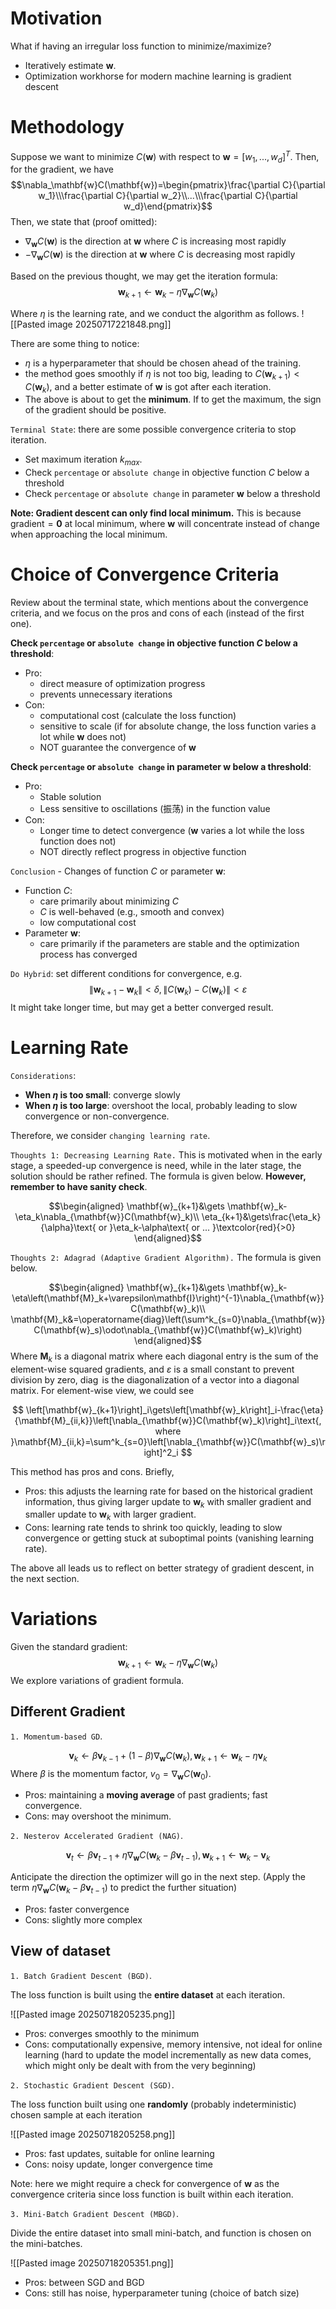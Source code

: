 # Motivation

What if having an irregular loss function to minimize/maximize?
- Iteratively estimate $\mathbf{w}$.
- Optimization workhorse for modern machine learning is gradient descent

# Methodology

Suppose we want to minimize $C(\mathbf{w})$ with respect to $\mathbf{w}=[w_1,...,w_d]^T$. Then, for the gradient, we have
$$\nabla_\mathbf{w}C(\mathbf{w})=\begin{pmatrix}\frac{\partial C}{\partial w_1}\\\frac{\partial C}{\partial w_2}\\...\\\frac{\partial C}{\partial w_d}\end{pmatrix}$$
Then, we state that (proof omitted):
- $\nabla_{\mathbf{w}}C(\mathbf{w})$ is the direction at $\mathbf{w}$ where $C$ is increasing most rapidly
- $-\nabla_{\mathbf{w}}C(\mathbf{w})$ is the direction at $\mathbf{w}$ where $C$ is decreasing most rapidly

Based on the previous thought, we may get the iteration formula:
$$
\mathbf{w}_{k+1}\gets \mathbf{w}_k-\eta\nabla_{\mathbf{w}}C(\mathbf{w}_k)
$$

Where $\eta$ is the learning rate, and we conduct the algorithm as follows.
![[Pasted image 20250717221848.png]]

There are some thing to notice:
- $\eta$ is a hyperparameter that should be chosen ahead of the training.
- the method goes smoothly if $\eta$ is not too big, leading to $C(\mathbf{w}_{k+1})<C(\mathbf{w}_k)$, and a better estimate of $\mathbf{w}$ is got after each iteration.
- The above is about to get the **minimum**. If to get the maximum, the sign of the gradient should be positive.

`Terminal State`: there are some possible convergence criteria to stop iteration.
- Set maximum iteration $k_{max}$.
- Check `percentage` or `absolute change` in objective function $C$ below a threshold
- Check `percentage` or `absolute change` in parameter $\mathbf{w}$ below a threshold

**Note: Gradient descent can only find local minimum.** This is because gradient$=\mathbf{0}$ at local minimum, where $\mathbf{w}$ will concentrate instead of change when approaching the local minimum.

# Choice of Convergence Criteria

Review about the terminal state, which mentions about the convergence criteria, and we focus on the pros and cons of each (instead of the first one).

**Check `percentage` or `absolute change` in objective function $C$ below a threshold**:
- Pro:
	- direct measure of optimization progress
	- prevents unnecessary iterations
- Con:
	- computational cost (calculate the loss function)
	- sensitive to scale (if for absolute change, the loss function varies a lot while $\mathbf{w}$ does not)
	- NOT guarantee the convergence of $\mathbf{w}$


**Check `percentage` or `absolute change` in parameter $\mathbf{w}$ below a threshold**:
- Pro:
	- Stable solution
	- Less sensitive to oscillations (振荡) in the function value
- Con:
	- Longer time to detect convergence ($\mathbf{w}$ varies a lot while the loss function does not)
	- NOT directly reflect progress in objective function

`Conclusion` - Changes of function $C$ or parameter $\mathbf{w}$:
- Function $C$:
	- care primarily about minimizing $C$
	- $C$ is well-behaved (e.g., smooth and convex)
	- low computational cost
- Parameter $\mathbf{w}$:
	- care primarily if the parameters are stable and the optimization process has converged

`Do Hybrid`: set different conditions for convergence, e.g.
$$
\|\mathbf{w}_{k+1}-\mathbf{w}_k\|<\delta,\|C(\mathbf{w}_k)-C(\mathbf{w}_k)\|<\varepsilon
$$
It might take longer time, but may get a better converged result.
# Learning Rate

`Considerations`:
- **When $\eta$ is too small**: converge slowly
- **When $\eta$ is too large**: overshoot the local, probably leading to slow convergence or non-convergence.

Therefore, we consider `changing learning rate`.

`Thoughts 1: Decreasing Learning Rate.` This is motivated when in the early stage, a speeded-up convergence is need, while in the later stage, the solution should be rather refined. The formula is given below. **However, remember to have sanity check**.

$$\begin{aligned}
\mathbf{w}_{k+1}&\gets \mathbf{w}_k-\eta_k\nabla_{\mathbf{w}}C(\mathbf{w}_k)\\
\eta_{k+1}&\gets\frac{\eta_k}{\alpha}\text{ or }\eta_k-\alpha\text{ or ... }\textcolor{red}{>0}
\end{aligned}$$

`Thoughts 2: Adagrad (Adaptive Gradient Algorithm).` The formula is given below.

$$\begin{aligned}
\mathbf{w}_{k+1}&\gets \mathbf{w}_k-\eta\left(\mathbf{M}_k+\varepsilon\mathbf{I}\right)^{-1}\nabla_{\mathbf{w}}C(\mathbf{w}_k)\\
\mathbf{M}_k&=\operatorname{diag}\left(\sum^k_{s=0}\nabla_{\mathbf{w}}C(\mathbf{w}_s)\odot\nabla_{\mathbf{w}}C(\mathbf{w}_k)\right)
\end{aligned}$$
Where $\mathbf{M}_k$ is a diagonal matrix where each diagonal entry is the sum of the element-wise squared gradients, and $\varepsilon$ is a small constant to prevent division by zero, $\operatorname{diag}$ is the diagonalization of a vector into a diagonal matrix. For element-wise view, we could see

$$
\left[\mathbf{w}_{k+1}\right]_i\gets\left[\mathbf{w}_k\right]_i-\frac{\eta}{\mathbf{M}_{ii,k}}\left[\nabla_{\mathbf{w}}C(\mathbf{w}_k)\right]_i\text{, where }\mathbf{M}_{ii,k}=\sum^k_{s=0}\left[\nabla_{\mathbf{w}}C(\mathbf{w}_s)\right]^2_i
$$

This method has pros and cons. Briefly,
- Pros: this adjusts the learning rate for based on the historical gradient information, thus giving larger update to $\mathbf{w}_k$ with smaller gradient and smaller update to $\mathbf{w}_k$ with larger gradient.
- Cons: learning rate tends to shrink too quickly, leading to slow convergence or getting stuck at suboptimal points (vanishing learning rate).

The above all leads us to reflect on better strategy of gradient descent, in the next section.

# Variations

Given the standard gradient:
$$
\mathbf{w}_{k+1}\gets \mathbf{w}_k-\eta\nabla_{\mathbf{w}}C(\mathbf{w}_k)
$$
We explore variations of gradient formula.

## Different Gradient
`1. Momentum-based GD`.

$$
\mathbf{v}_k\gets\beta \mathbf{v}_{k-1}+(1-\beta)\nabla_\mathbf{w}C(\mathbf{w}_k),\mathbf{w}_{k+1}\gets\mathbf{w}_k-\eta \mathbf{v}_k
$$
Where $\beta$ is the momentum factor, $v_0=\nabla_{\mathbf{w}}C(\mathbf{w}_0)$.

- Pros: maintaining a **moving average** of past gradients; fast convergence.
- Cons: may overshoot the minimum.

`2. Nesterov Accelerated Gradient (NAG)`.

$$
\mathbf{v}_t\gets\beta\mathbf{v}_{t-1}+\eta\nabla_\mathbf{w}C(\mathbf{w}_k-\beta\mathbf{v}_{t-1}), \mathbf{w}_{k+1}\gets\mathbf{w}_k-\mathbf{v}_k
$$

Anticipate the direction the optimizer will go in the next step. (Apply the term $\eta\nabla_\mathbf{w}C(\mathbf{w}_k-\beta\mathbf{v}_{t-1})$ to predict the further situation)

- Pros: faster convergence
- Cons: slightly more complex


## View of dataset

`1. Batch Gradient Descent (BGD)`.

The loss function is built using the **entire dataset** at each iteration.

![[Pasted image 20250718205235.png]]

- Pros: converges smoothly to the minimum
- Cons: computationally expensive, memory intensive, not ideal for online learning (hard to update the model incrementally as new data comes, which might only be dealt with from the very beginning)


`2. Stochastic Gradient Descent (SGD)`.

The loss function built using one **randomly** (probably indeterministic) chosen sample at each iteration

![[Pasted image 20250718205258.png]]

- Pros: fast updates, suitable for online learning
- Cons: noisy update, longer convergence time

Note: here we might require a check for convergence of $\mathbf{w}$ as the convergence criteria since loss function is built within each iteration.


`3. Mini-Batch Gradient Descent (MBGD)`.

Divide the entire dataset into small mini-batch, and function is chosen on the mini-batches.

![[Pasted image 20250718205351.png]]

- Pros: between SGD and BGD
- Cons: still has noise, hyperparameter tuning (choice of batch size)
